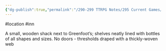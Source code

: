 ```yaml
---
{"dg-publish":true,"permalink":"/290-299 TTRPG Notes/295 Current Games/11 Weeping City/Wiki/Location/The Blue Bottle/"}
---
```



#location #inn 

A small, wooden shack next to Greenfoot’s; shelves neatly lined with bottles of all shapes and sizes. No doors - thresholds draped with a thickly-woven web